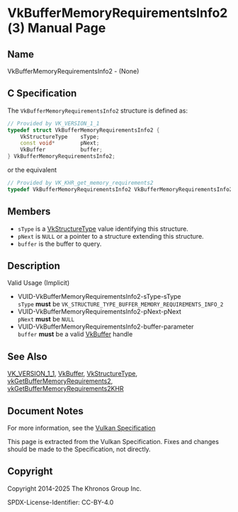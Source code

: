 # VkBufferMemoryRequirementsInfo2(3) Manual Page

## Name

VkBufferMemoryRequirementsInfo2 - (None)



## [](#_c_specification)C Specification

The `VkBufferMemoryRequirementsInfo2` structure is defined as:

```c++
// Provided by VK_VERSION_1_1
typedef struct VkBufferMemoryRequirementsInfo2 {
    VkStructureType    sType;
    const void*        pNext;
    VkBuffer           buffer;
} VkBufferMemoryRequirementsInfo2;
```

or the equivalent

```c++
// Provided by VK_KHR_get_memory_requirements2
typedef VkBufferMemoryRequirementsInfo2 VkBufferMemoryRequirementsInfo2KHR;
```

## [](#_members)Members

- `sType` is a [VkStructureType](https://registry.khronos.org/vulkan/specs/latest/man/html/VkStructureType.html) value identifying this structure.
- `pNext` is `NULL` or a pointer to a structure extending this structure.
- `buffer` is the buffer to query.

## [](#_description)Description

Valid Usage (Implicit)

- [](#VUID-VkBufferMemoryRequirementsInfo2-sType-sType)VUID-VkBufferMemoryRequirementsInfo2-sType-sType  
  `sType` **must** be `VK_STRUCTURE_TYPE_BUFFER_MEMORY_REQUIREMENTS_INFO_2`
- [](#VUID-VkBufferMemoryRequirementsInfo2-pNext-pNext)VUID-VkBufferMemoryRequirementsInfo2-pNext-pNext  
  `pNext` **must** be `NULL`
- [](#VUID-VkBufferMemoryRequirementsInfo2-buffer-parameter)VUID-VkBufferMemoryRequirementsInfo2-buffer-parameter  
  `buffer` **must** be a valid [VkBuffer](https://registry.khronos.org/vulkan/specs/latest/man/html/VkBuffer.html) handle

## [](#_see_also)See Also

[VK\_VERSION\_1\_1](https://registry.khronos.org/vulkan/specs/latest/man/html/VK_VERSION_1_1.html), [VkBuffer](https://registry.khronos.org/vulkan/specs/latest/man/html/VkBuffer.html), [VkStructureType](https://registry.khronos.org/vulkan/specs/latest/man/html/VkStructureType.html), [vkGetBufferMemoryRequirements2](https://registry.khronos.org/vulkan/specs/latest/man/html/vkGetBufferMemoryRequirements2.html), [vkGetBufferMemoryRequirements2KHR](https://registry.khronos.org/vulkan/specs/latest/man/html/vkGetBufferMemoryRequirements2KHR.html)

## [](#_document_notes)Document Notes

For more information, see the [Vulkan Specification](https://registry.khronos.org/vulkan/specs/latest/html/vkspec.html#VkBufferMemoryRequirementsInfo2)

This page is extracted from the Vulkan Specification. Fixes and changes should be made to the Specification, not directly.

## [](#_copyright)Copyright

Copyright 2014-2025 The Khronos Group Inc.

SPDX-License-Identifier: CC-BY-4.0